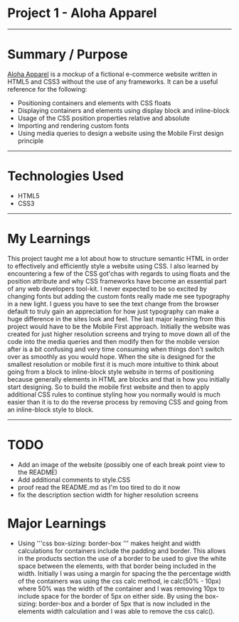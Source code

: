 # Project 1 - Aloha Apparel

---

# Summary / Purpose

[Aloha Apparel](http://scottfuoco.github.io/aloha/) is a mockup of a fictional e-commerce website written in HTML5 and CSS3 without the use of any frameworks.
It can be a useful reference for the following:
* Positioning containers and elements with CSS floats
* Displaying containers and elements using display block and inline-block
* Usage of the CSS position properties relative and absolute
* Importing and rendering custom fonts
* Using media queries to design a website using the Mobile First design principle

---

# Technologies Used
* HTML5
* CSS3

---

# My Learnings

This project taught me a lot about how to structure semantic HTML in order to effectively and efficiently style a website using CSS.  I also learned by encountering a few of the CSS got'chas with regards to using floats and the position attribute and why CSS frameworks have become an essential part of any web developers tool-kit.  I never expected to be so excited by changing fonts but adding the custom fonts really made me see typography in a new light.  I guess you have to see the text change from the browser default to truly gain an appreciation for how just typography can make a huge difference in the sites look and feel.  The last major learning from this project would have to be the Mobile First approach.  Initially the website was created for just higher resolution screens and trying to move down all of the code into the media queries and then modify then for the mobile version after is a bit confusing and very time consuming when things don't switch over as smoothly as you would hope.  When the site is designed for the smallest resolution or mobile first it is much more intuitive to think about going from a block to inline-block style website in terms of positioning because generally elements in HTML are blocks and that is how you initially start designing.  So to build the mobile first website and then to apply additional CSS rules to continue styling how you normally would is much easier than it is to do the reverse process by removing CSS and going from an inline-block style to block.

---

# TODO
* Add an image of the website (possibly one of each break point view to the README)
* Add additional comments to style.CSS
* proof read the README.md as I'm too tired to do it now
* fix the description section width for higher resolution screens

# Major Learnings
* Using '''css box-sizing: border-box ''' makes height and width calculations for containers include the padding and border.  This allows in the products section the use of a border to be used to give the white space between the elements, with that border being included in the width.  Initially I was using a margin for spacing the the percentage width of the containers was using the css calc method, ie calc(50% - 10px) where 50% was the width of the container and I was removing 10px to include space for the border of 5px on either side.  By using the box-sizing: border-box and a border of 5px that is now included in the elements width calculation and I was able to remove the css calc().